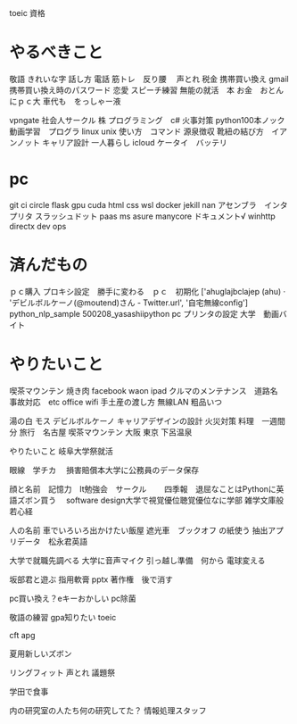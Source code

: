 toeic
資格
# やるべきこと
敬語
きれいな字
話し方
電話
筋トレ　反り腰　
声とれ
税金
携帯買い換え
gmail 携帯買い換え時のパスワード
恋愛
スピーチ練習
無能の就活　本
お金　おとんにｐｃ大
車代も　をっしゃー液





vpngate
社会人サークル
株
プログラミング　c#
火事対策
python100本ノック
動画学習　プログラ
linux unix 使い方　コマンド
源泉徴収
靴紐の結び方　イアンノット
キャリア設計
一人暮らし
icloud
ケータイ　バッテリ



# pc
git
ci circle
flask
gpu cuda
html css
wsl 
docker
jekill
nan 
アセンブラ　インタプリタ
スラッシュドット
paas
ms asure
manycore
ドキュメント√
winhttp
directx
dev ops


# 済んだもの
ｐｃ購入
プロキシ設定　勝手に変わる　ｐｃ　初期化
['ahuglajbclajep (ahu) · 'デビルボルケーノ(@moutend)さん - Twitter.url', '自宅無線config']
python_nlp_sample
500208_yasashiipython
pc プリンタの設定
大学　動画バイト


# やりたいこと
喫茶マウンテン
焼き肉
facebook
waon
ipad
クルマのメンテナンス　道路名　事故対応　etc
office
wifi
手土産の渡し方
無線LAN
粗品いつ



湯の白 モス デビルボルケーノ キャリアデザインの設計 火災対策 料理　一週間分 旅行　名古屋 喫茶マウンテン 大阪 東京 下呂温泉

やりたいこと
岐阜大学祭就活　

眼線　学チカ　 損害賠償本大学に公務員のデータ保存

顔と名前　記憶力　It勉強会　サークル　　 四季報　退屈なことはPythonに英語ズボン買う　 software design大学で視覚優位聴覚優位なに学部
雑学文庫般若心経

人の名前 車でいろいろ出かけたい飯屋 遮光車　ブックオフ の紙使う 抽出アプリデータ　松永君英語

大学で就職先調べる 大学に音声マイク 引っ越し準備　何から
電球変える

坂部君と遊ぶ 指用軟膏 pptx 著作権　後で消す

pc買い換え？eキーおかしい pc除菌

敬語の練習 gpa知りたい toeic

cft apg

夏用新しいズボン

リングフィット 声とれ 議題祭

学田で食事

内の研究室の人たち何の研究してた？ 情報処理スタッフ
